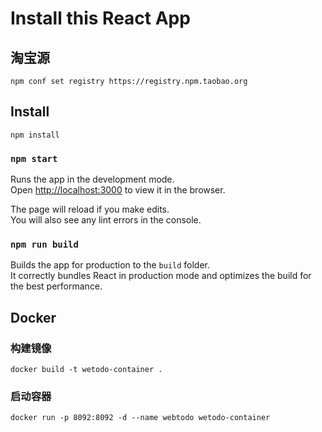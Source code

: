 # Install this React App

## 淘宝源
```
npm conf set registry https://registry.npm.taobao.org

```
## Install
```
npm install
```
### `npm start`

Runs the app in the development mode.\
Open [http://localhost:3000](http://localhost:3000) to view it in the browser.

The page will reload if you make edits.\
You will also see any lint errors in the console.

### `npm run build`

Builds the app for production to the `build` folder.\
It correctly bundles React in production mode and optimizes the build for the best performance.


## Docker
### 构建镜像
```
docker build -t wetodo-container .

```

### 启动容器
```
docker run -p 8092:8092 -d --name webtodo wetodo-container
```